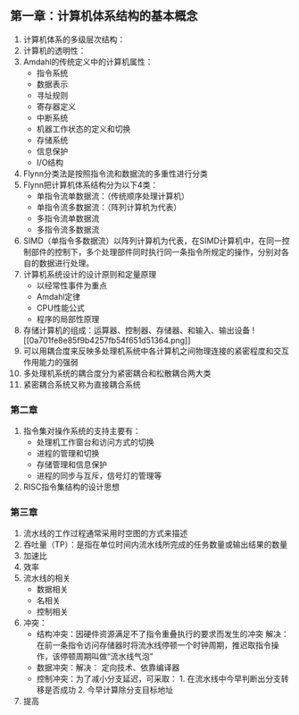 ## 第一章：计算机体系结构的基本概念
1. 计算机体系的多级层次结构：
2. 计算机的透明性：
3. Amdahl的传统定义中的计算机属性：
	+ 指令系统
	+ 数据表示
	+ 寻址规则
	+ 寄存器定义
	+ 中断系统
	+ 机器工作状态的定义和切换
	+ 存储系统
	+ 信息保护
	+ I/O结构
4. Flynn分类法是按照指令流和数据流的多重性进行分类
5. Flynn把计算机体系结构分为以下4类：
	+ 单指令流单数据流：（传统顺序处理计算机）
	+ 单指令流多数据流：（阵列计算机为代表）
	+ 多指令流单数据流
	+ 多指令流多数据流
6. SIMD（单指令多数据流）以阵列计算机为代表，在SIMD计算机中，在同一控制部件的控制下，多个处理部件同时执行同一条指令所规定的操作，分别对各自的数据进行处理。
7. 计算机系统设计的设计原则和定量原理
	+ 以经常性事件为重点
	+ Amdahl定律
	+ CPU性能公式
	+ 程序的局部性原理
8. 存储计算机的组成：运算器、控制器、存储器、和输入、输出设备
![[0a701fe8e85f9b4257fb54f651d51364.png]]
9. 可以用耦合度来反映多处理机系统中各计算机之间物理连接的紧密程度和交互作用能力的强弱
10. 多处理机系统的耦合度分为紧密耦合和松散耦合两大类
11. 紧密耦合系统又称为直接耦合系统
### 第二章
1. 指令集对操作系统的支持主要有：
	+ 处理机工作窗台和访问方式的切换
	+ 进程的管理和切换
	+ 存储管理和信息保护
	+ 进程的同步与互斥，信号灯的管理等
2. RISC指令集结构的设计思想
### 第三章
1. 流水线的工作过程通常采用时空图的方式来描述
2. 吞吐量（TP）：是指在单位时间内流水线所完成的任务数量或输出结果的数量
3. 加速比
4. 效率
5. 流水线的相关
	+ 数据相关
	+ 名相关
	+ 控制相关
6. 冲突：
	+ 结构冲突：因硬件资源满足不了指令重叠执行的要求而发生的冲突   解决：在前一条指令访问存储器时将流水线停顿一个时钟周期，推迟取指令操作，该停顿周期叫做“流水线气泡”
	+ 数据冲突：解决： 定向技术、依靠编译器
	+ 控制冲突：为了减小分支延迟，可采取：
			1. 在流水线中今早判断出分支转移是否成功
			2. 今早计算除分支目标地址
7. 提高 